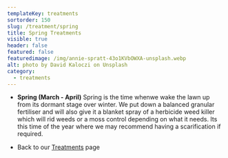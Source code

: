 ```yaml
---
templateKey: treatments
sortorder: 150
slug: /treatment/spring
title: Spring Treatments
visible: true
header: false
featured: false
featuredimage: /img/annie-spratt-43o1KVbOWXA-unsplash.webp
alt: photo by David Kaloczi on Unsplash
category:
  - treatments
---
```


- **Spring (March - April)** Spring is the time whenwe wake the lawn up from its
  dormant stage over winter. We put down a balanced granular fertiliser and will
  also give it a blanket spray of a herbicide weed killer which will rid weeds
  or a moss control depending on what it needs. Its this time of the year where
  we may recommend having a scarification if required.

* Back to our [Treatments](/treatments) page
